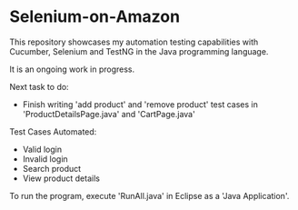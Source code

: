 # Selenium-on-Amazon
This repository showcases my automation testing capabilities with Cucumber, Selenium and TestNG in the Java programming language. 

It is an ongoing work in progress.

Next task to do: 
- Finish writing 'add product' and 'remove product' test cases in 'ProductDetailsPage.java' and 'CartPage.java'

Test Cases Automated:
- Valid login
- Invalid login
- Search product
- View product details

To run the program, execute 'RunAll.java' in Eclipse as a 'Java Application'.
